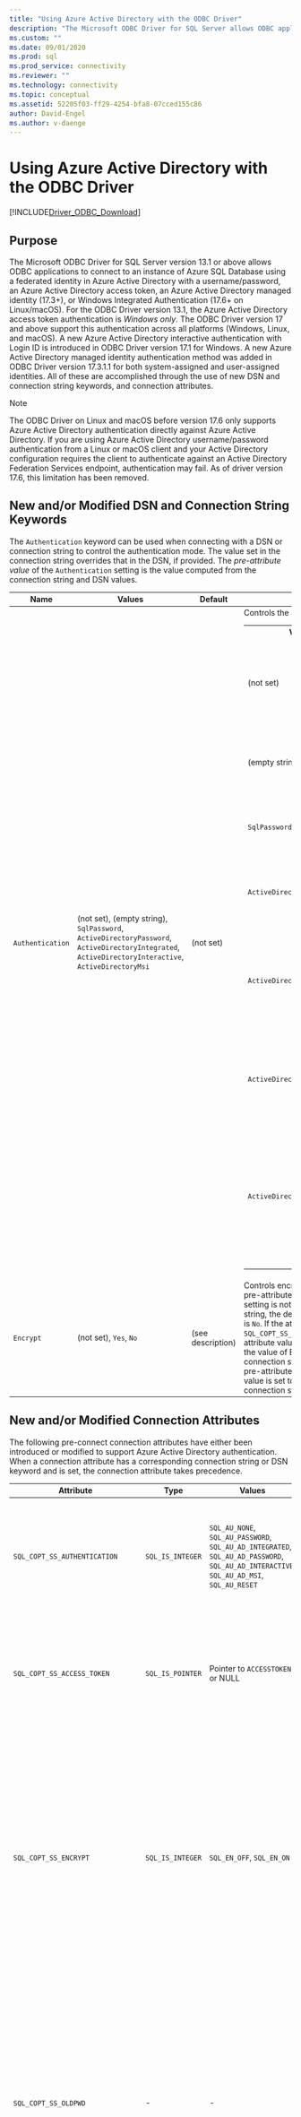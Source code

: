```yaml
---
title: "Using Azure Active Directory with the ODBC Driver"
description: "The Microsoft ODBC Driver for SQL Server allows ODBC applications to connect to an instance of Azure SQL Database using Azure Active Directory."
ms.custom: ""
ms.date: 09/01/2020
ms.prod: sql
ms.prod_service: connectivity
ms.reviewer: ""
ms.technology: connectivity
ms.topic: conceptual
ms.assetid: 52205f03-ff29-4254-bfa8-07cced155c86
author: David-Engel
ms.author: v-daenge
---
```

# Using Azure Active Directory with the ODBC Driver
[!INCLUDE[Driver_ODBC_Download](../../includes/driver_odbc_download.md)]

## Purpose

The Microsoft ODBC Driver for SQL Server version 13.1 or above allows ODBC applications to connect to an instance of Azure SQL Database using a federated identity in Azure Active Directory with a username/password, an Azure Active Directory access token, an Azure Active Directory managed identity (17.3+), or Windows Integrated Authentication (17.6+ on Linux/macOS). For the ODBC Driver version 13.1, the Azure Active Directory access token authentication is _Windows only_. The ODBC Driver version 17 and above support this authentication across all platforms (Windows, Linux, and macOS). A new Azure Active Directory interactive authentication with Login ID is introduced in ODBC Driver version 17.1 for Windows. A new Azure Active Directory managed identity authentication method was added in ODBC Driver version 17.3.1.1 for both system-assigned and user-assigned identities. All of these are accomplished through the use of new DSN and connection string keywords, and connection attributes.

> [!NOTE]
> The ODBC Driver on Linux and macOS before version 17.6 only supports Azure Active Directory authentication directly against Azure Active Directory. If you are using Azure Active Directory username/password authentication from a Linux or macOS client and your Active Directory configuration requires the client to authenticate against an Active Directory Federation Services endpoint, authentication may fail. As of driver version 17.6, this limitation has been removed.

## New and/or Modified DSN and Connection String Keywords

The `Authentication` keyword can be used when connecting with a DSN or connection string to control the authentication mode. The value set in the connection string overrides that in the DSN, if provided. The _pre-attribute value_ of the `Authentication` setting is the value computed from the connection string and DSN values.

|Name|Values|Default|Description|
|-|-|-|-|
|`Authentication`|(not set), (empty string), `SqlPassword`, `ActiveDirectoryPassword`, `ActiveDirectoryIntegrated`, `ActiveDirectoryInteractive`, `ActiveDirectoryMsi` |(not set)|Controls the authentication mode.<table><tr><th>Value<th>Description<tr><td>(not set)<td>Authentication mode determined by other keywords (existing legacy connection options.)<tr><td>(empty string)<td>(Connection string only.) Override and unset an `Authentication` value set in the DSN.<tr><td>`SqlPassword`<td>Directly authenticate to a SQL Server instance using a username and password.<tr><td>`ActiveDirectoryPassword`<td>Authenticate with an Azure Active Directory identity using a username and password.<tr><td>`ActiveDirectoryIntegrated`<td>_Windows, and Linux/Mac 17.6+, driver only_. Authenticate with an Azure Active Directory identity using integrated authentication.<tr><td>`ActiveDirectoryInteractive`<td>_Windows driver only_. Authenticate with an Azure Active Directory identity using interactive authentication.<tr><td>`ActiveDirectoryMsi`<td>Authenticate with Azure Active Directory identity using managed identity authentication. For user-assigned identity, UID is set to the object ID of the user identity.</table>|
|`Encrypt`|(not set), `Yes`, `No`|(see description)|Controls encryption for a connection. If the pre-attribute value of the `Authentication` setting is not _none_ in the DSN or connection string, the default is `Yes`. Otherwise, the default is `No`. If the attribute `SQL_COPT_SS_AUTHENTICATION` overrides the pre-attribute value of `Authentication`, explicitly set the value of Encryption in the DSN or connection string or connection attribute. The pre-attribute value of Encryption is `Yes` if the value is set to `Yes` in either the DSN or connection string.|

## New and/or Modified Connection Attributes

The following pre-connect connection attributes have either been introduced or modified to support Azure Active Directory authentication. When a connection attribute has a corresponding connection string or DSN keyword and is set, the connection attribute takes precedence.

|Attribute|Type|Values|Default|Description|
|-|-|-|-|-|
|`SQL_COPT_SS_AUTHENTICATION`|`SQL_IS_INTEGER`|`SQL_AU_NONE`, `SQL_AU_PASSWORD`, `SQL_AU_AD_INTEGRATED`, `SQL_AU_AD_PASSWORD`, `SQL_AU_AD_INTERACTIVE`, `SQL_AU_AD_MSI`, `SQL_AU_RESET`|(not set)|See description of `Authentication` keyword above. `SQL_AU_NONE` is provided in order to explicitly override a set `Authentication` value in the DSN and/or connection string, while `SQL_AU_RESET` unsets the attribute if it was set, allowing the DSN or connection string value to take precedence.|
|`SQL_COPT_SS_ACCESS_TOKEN`|`SQL_IS_POINTER`|Pointer to `ACCESSTOKEN` or NULL|NULL|If non-null, specifies the AzureAD Access Token to use. It is an error to specify an access token and also `UID`, `PWD`, `Trusted_Connection`, or `Authentication` connection string keywords or their equivalent attributes. <br> **NOTE:** ODBC Driver version 13.1 only supports this on _Windows_.|
|`SQL_COPT_SS_ENCRYPT`|`SQL_IS_INTEGER`|`SQL_EN_OFF`, `SQL_EN_ON`|(see description)|Controls encryption for a connection. `SQL_EN_OFF` and `SQL_EN_ON` disable and enable encryption, respectively. If the pre-attribute value of the `Authentication` setting is not _none_ or `SQL_COPT_SS_ACCESS_TOKEN` is set, and `Encrypt` was not specified in either the DSN or connection string, the default is `SQL_EN_ON`. Otherwise, the default is `SQL_EN_OFF`. If the connection attribute `SQL_COPT_SS_AUTHENTICATION` is set to not _none_, explicitly set `SQL_COPT_SS_ENCRYPT` to the desired value if `Encrypt` was not specified in the DSN or connection string. The effective value of this attribute controls [whether encryption will be used for the connection.](https://docs.microsoft.com/sql/relational-databases/native-client/features/using-encryption-without-validation)|
|`SQL_COPT_SS_OLDPWD`|\-|\-|\-|Not supported with Azure Active Directory, since password changes to Azure AD principals cannot be accomplished through an ODBC connection. <br><br>Password expiration for SQL Server Authentication was introduced in SQL Server 2005. The `SQL_COPT_SS_OLDPWD` attribute was added to allow the client to provide both the old and the new password for the connection. When this property is set, the provider will not use the connection pool for the first connection or for subsequent connections, since the connection string will contain the "old password", which has now changed.|
|`SQL_COPT_SS_INTEGRATED_SECURITY`|`SQL_IS_INTEGER`|`SQL_IS_OFF`,`SQL_IS_ON`|`SQL_IS_OFF`|_Deprecated_; use `SQL_COPT_SS_AUTHENTICATION` set to `SQL_AU_AD_INTEGRATED` instead. <br><br>Forces use of Windows Authentication (Kerberos on Linux and macOS) for access validation on server login. When Windows Authentication is used, the driver ignores user identifier and password values provided as part of `SQLConnect`, `SQLDriverConnect`, or `SQLBrowseConnect` processing.|

## UI Additions for Azure Active Directory (Windows driver only)

The DSN setup and connection UIs of the driver have been enhanced with the additional options necessary for using authentication with Azure AD.

### Creating and editing DSNs in the UI

It is possible to use the new Azure AD authentication options when creating or editing an existing DSN using the driver's setup UI:

`Authentication=ActiveDirectoryIntegrated` for Azure Active Directory Integrated authentication to Azure SQL Database

![The DSN creation and editing screen with Azure Active Directory Integrated authentication selected.](windows/create-dsn-ad-integrated.png)

`Authentication=ActiveDirectoryPassword` for Azure Active Directory username/password authentication to Azure SQL Database

![The DSN creation and editing screen with Azure Active Directory Password authentication selected.](windows/create-dsn-ad-password.png)

`Authentication=ActiveDirectoryInteractive` for Azure Active Directory interactive authentication to Azure SQL Database

![The DSN creation and editing screen with Azure Active Directory Interactive authentication selected.](windows/create-dsn-ad-interactive.png)

`Authentication=SqlPassword` for username/password authentication to SQL Server (Azure or otherwise)

![The DSN creation and editing screen with SQL Server authentication selected.](windows/create-dsn-ad-sql-server.png)

`Trusted_Connection=Yes` for Windows legacy SSPI integrated authentication

![The DSN creation and editing screen with Integrated Windows authentication selected.](windows/create-dsn-win-sspi.png)

`Authentication=ActiveDirectoryMsi` for Azure Active Directory Managed Identity authentication

![The DSN creation and editing screen with Managed Service Identity authentication selected.](windows/create-dsn-ad-msi.png)

The six options correspond to `Trusted_Connection=Yes` (existing legacy Windows SSPI-only integrated authentication) and `Authentication=` `ActiveDirectoryIntegrated`, `SqlPassword`, `ActiveDirectoryPassword`, `ActiveDirectoryInteractive`, and `ActiveDirectoryMsi` respectively.

### SQLDriverConnect Prompt (Windows driver only)

The prompt dialog displayed by SQLDriverConnect when it requests information required to complete the connection contains four new options for Azure AD authentication:

![The SQL Server Login dialog displayed by SQLDriverConnect.](windows/server-login.png)

These options correspond to the same six available in the DSN setup UI above.

### Example connection strings
1. SQL Server Authentication - legacy syntax. Server certificate is not validated, and encryption is used only if the server enforces it. The username/password is passed in the connection string.
`server=Server;database=Database;UID=UserName;PWD=Password;`
2. SQL Authentication - new syntax. The client requests encryption (the default value of `Encrypt` is `true`) and the server certificate gets validated, regardless of the encryption setting (unless `TrustServerCertificate` is set to `true`). The username/password is passed in the connection string.
 `server=Server;database=Database;UID=UserName;PWD=Password;Authentication=SqlPassword;`
3. Integrated Windows Authentication (Kerberos on Linux and macOS) using SSPI (to SQL Server or SQL IaaS) - current syntax. Server certificate is not validated, unless encryption is used. 
`server=Server;database=Database;Trusted_Connection=yes;`
4. (_Windows driver only_.) Integrated Windows Authentication using SSPI (if the target database is in SQL Server or SQL IaaS) - new syntax. The client requests encryption (the default value of `Encrypt` is `true`) and the server certificate gets validated, regardless of the encryption setting (unless `TrustServerCertificate` is set to `true`). 
`server=Server;database=Database;Authentication=ActiveDirectoryIntegrated;`
5. Azure Active Directory Username/Password Authentication (if the target database is in Azure SQL Database). Server certificate gets validated, regardless of the encryption setting (unless `TrustServerCertificate` is set to `true`). The username/password is passed in the connection string. 
`server=Server;database=Database;UID=UserName;PWD=Password;Authentication=ActiveDirectoryPassword;`
6. (_Windows, and Linux/macOS 17.6+, driver only_.) Integrated Windows Authentication using ADAL or Kerberos, which involves redeeming Windows account credentials for an Azure AD-issued access token, assuming the target database is in Azure SQL Database. Server certificate gets validated, regardless of the encryption setting (unless `TrustServerCertificate` is set to `true`). On Linux/macOS, a suitable Kerberos ticket needs to be available; see the section below on Federated Accounts and [Using Integrated Authentication](linux-mac/using-integrated-authentication.md) for more information.
`server=Server;database=Database;Authentication=ActiveDirectoryIntegrated;`
7. (_Windows driver only_.) Azure AD Interactive Authentication uses Azure Multi-factor Authentication technology to set up connection. In this mode, by providing the login ID, an Azure Authentication dialog is triggered and allows the user to input the password to complete the connection. The username is passed in the connection string.
`server=Server;database=Database;UID=UserName;Authentication=ActiveDirectoryInteractive;`

![Windows Azure Authentication UI when using Active Directory Interactive authentication.](windows/WindowsAzureAuth.png)

8. Azure Active Directory Managed Identity Authentication uses system-assigned or user-assigned identity for authentication to set up connection. For user-assigned identity, UID is set to the object ID of the user identity.<br>
For system-assigned identity,<br>
`server=Server;database=Database;Authentication=ActiveDirectoryMsi;`<br>
For user-assigned identity with object ID equals to myObjectId,<br>
`server=Server;database=Database;UID=myObjectId;Authentication=ActiveDirectoryMsi;`

> [!NOTE]
>- When using the Active Directory options with the Windows ODBC driver ***prior to*** version 17.4.2, ensure that the [Active Directory Authentication Library for SQL Server](https://go.microsoft.com/fwlink/?LinkID=513072) has been installed. When using the Linux and macOS drivers, ensure that `libcurl` has been installed. For driver version 17.2 and later, this is not an explicit dependency since it is not required for the other authentication methods or ODBC operations.
>- When Azure Active Directory configuration includes Conditional Access policies, and the client is Windows 10 or Server 2016 or later, authentication via Integrated or username/password may fail. Conditional Access policies require the use of Windows Account Manager (WAM), which is supported in driver version 17.6 or later for Windows. To use WAM, create a new string or DWORD value named `ADALuseWAM` in `HKLM\Software\ODBC\ODBCINST.INI\ODBC Driver 17 for SQL Server`, `HKCU\Software\ODBC\ODBC.INI\<your-user-DSN-name>`, or `HKLM\Software\ODBC\ODBC.INI\<your-system-DSN-name>` for global, user DSN, or system DSN-scoped configuration respectively, and set it to a value of 1. Note that authentication with WAM does not support running the application as a different user with `runas`. Scenarios which require Condtitional Access policies are not supported for Linux or macOS.
>- To connect using a SQL Server account username and password, you may now use the new `SqlPassword` option, which is recommended especially for Azure SQL since this option enables more secure connection defaults.
>- To connect using an Azure Active Directory account username and password, specify `Authentication=ActiveDirectoryPassword` in the connection string and the `UID` and `PWD` keywords with the username and password, respectively.
>- To connect using Windows Integrated or Active Directory Integrated (Windows, and Linux/macOS 17.6+, driver only) authentication, specify `Authentication=ActiveDirectoryIntegrated` in the connection string. The driver will choose the correct authentication mode automatically. `UID` and `PWD` must not be specified.
>- To connect using Active Directory Interactive (Windows driver only) authentication, `UID` must be specified.

## Authenticating with an Access Token

The `SQL_COPT_SS_ACCESS_TOKEN` pre-connection attribute allows the use of an access token obtained from Azure AD for authentication instead of username and password, and also bypasses the negotiation and obtaining of an access token by the driver. To use an access token, set the `SQL_COPT_SS_ACCESS_TOKEN` connection attribute to a pointer to an `ACCESSTOKEN` structure:

~~~
typedef struct AccessToken
{
    DWORD dataSize;
    BYTE data[];
} ACCESSTOKEN;
~~~

The `ACCESSTOKEN` is a variable-length structure consisting of a 4-byte _length_ followed by _length_ bytes of opaque data that form the access token. Due to how SQL Server handles access tokens, one obtained via an [OAuth 2.0](https://docs.microsoft.com/azure/active-directory/develop/active-directory-authentication-scenarios) JSON response must be expanded so that each byte is followed by a 0 padding byte, similar to a UCS-2 string containing only ASCII characters; however, the token is an opaque value and the length specified, in bytes, must NOT include any null terminator. Because of their considerable length and format constraints, this method of authentication is only available programmatically via the `SQL_COPT_SS_ACCESS_TOKEN` connection attribute; there is no corresponding DSN or connection string keyword. The connection string must not contain `UID`, `PWD`, `Authentication`, or `Trusted_Connection` keywords.

> [!NOTE]
> The ODBC Driver version 13.1 only supports this authentication on _Windows_.

## Azure Active Directory Authentication Sample Code

The following sample shows the code required to connect to SQL Server using Azure Active Directory with connection keywords. Note that there is no need to change the application code itself; the connection string, or DSN if one is used, is the only modification needed to use Azure AD for authentication:
~~~
    ...
    SQLCHAR connString[] = "Driver={ODBC Driver 17 for SQL Server};Server={server};UID=myuser;PWD=myPass;Authentication=ActiveDirectoryPassword"
    ...
    SQLDriverConnect(hDbc, NULL, connString, SQL_NTS, NULL, 0, NULL, SQL_DRIVER_NOPROMPT);    
    ...
~~~
The following sample shows the code required to connect to SQL Server using Azure Active Directory with access token authentication. In this case, it is necessary to modify application code to process the access token and set the associated connection attribute.
~~~
    SQLCHAR connString[] = "Driver={ODBC Driver 17 for SQL Server};Server={server}"
    SQLCHAR accessToken[] = "eyJ0eXAiOi..."; // In the format extracted from an OAuth JSON response
    ...
    DWORD dataSize = 2 * strlen(accessToken);
    ACCESSTOKEN *pAccToken = malloc(sizeof(ACCESSTOKEN) + dataSize);
    pAccToken->dataSize = dataSize;
    // Expand access token with padding bytes
    for(int i = 0, j = 0; i < dataSize; i += 2, j++) {
        pAccToken->data[i] = accessToken[j];
        pAccToken->data[i+1] = 0;
    }
    ...
    SQLSetConnectAttr(hDbc, SQL_COPT_SS_ACCESS_TOKEN, (SQLPOINTER)pAccToken, SQL_IS_POINTER);
    SQLDriverConnect(hDbc, NULL, connString, SQL_NTS, NULL, 0, NULL, SQL_DRIVER_NOPROMPT);        
    ...
    free(pAccToken);
~~~
The following is a sample connection string for use with Azure Active Directory Interactive Authentication. Note that it does not contain PWD field as the password would be entered using Azure Authentication screen.
~~~
SQLCHAR connString[] = "Driver={ODBC Driver 17 for SQL Server};Server={server};UID=myuser;Authentication=ActiveDirectoryInteractive"
~~~
The following is a sample connection string for use with Azure Active Directory Managed Identity Authentication. Note that UID is set to the object ID of the user identity for user-assigned identity.
~~~
// For system-assigned identity,
SQLCHAR connString[] = "Driver={ODBC Driver 17 for SQL Server};Server={server};Authentication=ActiveDirectoryMsi"
...
// For user-assigned identity with object ID equals to myObjectId
SQLCHAR connString[] = "Driver={ODBC Driver 17 for SQL Server};Server={server};UID=myObjectId;Authentication=ActiveDirectoryMsi"
~~~

## Considerations for using ADFS Federated Accounts on Linux/macOS

Starting with version 17.6, the drivers for Linux and macOS support authentication using Azure Active Directory ADFS-federated accounts using either username/password (`ActiveDirectoryPassword`) or Kerberos (`ActiveDirectoryIntegrated`). There are some limitations dependent on the platform when using Integrated mode.

When authenticating with a user whose UPN suffix is different from the Kerberos realm, i.e. an alternate UPN suffix is in use, it is necessary to use the Enterprise Principal option (use the `-E` option with `kinit`, and supply the principal name in the form `user@federated-domain`) when obtaining Kerberos tickets. This allows the driver to correctly determine both the federated domain and the Kerberos realm.

You can verify that a suitable Kerberos ticket is available by inspecting the output of the `klist` command. If the federated domain is the same as the Kerberos realm and UPN suffix, the principal name will be of the form `user@realm`. If it is different, the principal name should be of the form `user@federated-domain@realm`.

### Linux

On SuSE 11, the default Kerberos library version of 1.6.x does not support the Enterprise Principal option necessary to use alternate UPN suffixes. To use alternate UPN suffixes with Azure AD Integrated authentication, upgrade the Kerberos library to 1.7 or newer.

On Alpine Linux, the default `libcurl` does not support the SPNEGO/Kerberos authentication required for Azure AD Integrated authentication.

### macOS

The system Kerberos library `kinit` supports Enterprise Principal with the `--enterprise` option, but also implicitly performs name canonicalization, which prevents the use of alternate UPN suffixes. To use alternate UPN suffixes with Azure AD Integrated authentication, install a newer Kerberos library via `brew install krb5` and use its `kinit` with the `-E` option as described above.

## See Also

[Token-based authentication support for Azure SQL Database using Azure AD auth](/archive/blogs/sqlsecurity/token-based-authentication-support-for-azure-sql-db-using-azure-ad-auth)

[Using Integrated Authentication](linux-mac/using-integrated-authentication.md)
